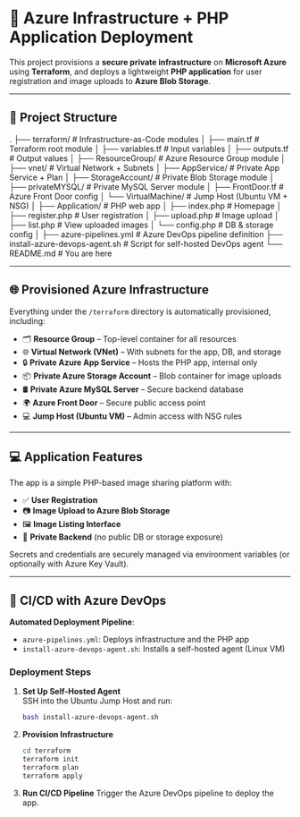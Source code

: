 # 🚀 Azure Infrastructure + PHP Application Deployment

This project provisions a **secure private infrastructure** on **Microsoft Azure** using **Terraform**, and deploys a lightweight **PHP application** for user registration and image uploads to **Azure Blob Storage**.

---

## 📁 Project Structure

.
├── terraform/ # Infrastructure-as-Code modules
│ ├── main.tf # Terraform root module
│ ├── variables.tf # Input variables
│ ├── outputs.tf # Output values
│ ├── ResourceGroup/ # Azure Resource Group module
│ ├── vnet/ # Virtual Network + Subnets
│ ├── AppService/ # Private App Service + Plan
│ ├── StorageAccount/ # Private Blob Storage module
│ ├── privateMYSQL/ # Private MySQL Server module
│ ├── FrontDoor.tf # Azure Front Door config
│ └── VirtualMachine/ # Jump Host (Ubuntu VM + NSG)
│
├── Application/ # PHP web app
│ ├── index.php # Homepage
│ ├── register.php # User registration
│ ├── upload.php # Image upload
│ ├── list.php # View uploaded images
│ └── config.php # DB & storage config
│
├── azure-pipelines.yml # Azure DevOps pipeline definition
├── install-azure-devops-agent.sh # Script for self-hosted DevOps agent
└── README.md # You are here


---

## 🌐 Provisioned Azure Infrastructure

Everything under the `/terraform` directory is automatically provisioned, including:

- 🗂️ **Resource Group** – Top-level container for all resources
- 🌐 **Virtual Network (VNet)** – With subnets for the app, DB, and storage
- 🔒 **Private Azure App Service** – Hosts the PHP app, internal only
- 📦 **Private Azure Storage Account** – Blob container for image uploads
- 🛢️ **Private Azure MySQL Server** – Secure backend database
- 🌍 **Azure Front Door** – Secure public access point
- 💻 **Jump Host (Ubuntu VM)** – Admin access with NSG rules

---

## 💻 Application Features

The app is a simple PHP-based image sharing platform with:

- ✅ **User Registration**
- 📷 **Image Upload to Azure Blob Storage**
- 🖼️ **Image Listing Interface**
- 🔐 **Private Backend** (no public DB or storage exposure)

Secrets and credentials are securely managed via environment variables (or optionally with Azure Key Vault).

---

## 🔁 CI/CD with Azure DevOps

**Automated Deployment Pipeline**:

- `azure-pipelines.yml`: Deploys infrastructure and the PHP app
- `install-azure-devops-agent.sh`: Installs a self-hosted agent (Linux VM)

### Deployment Steps

1. **Set Up Self-Hosted Agent**  
   SSH into the Ubuntu Jump Host and run:
   ```bash
   bash install-azure-devops-agent.sh
   ```

2. **Provision Infrastructure**
    ```bash
    cd terraform
    terraform init
    terraform plan
    terraform apply
    ```

3. **Run CI/CD Pipeline**
Trigger the Azure DevOps pipeline to deploy the app.

